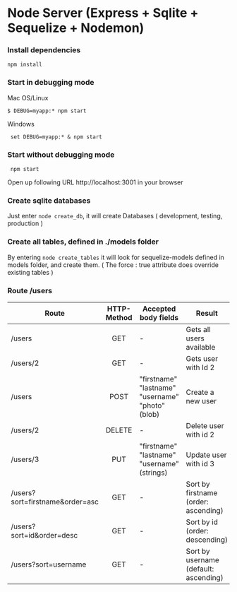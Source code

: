 
# Node Server (Express + Sqlite + Sequelize + Nodemon)

<h3> Install dependencies </h3>

``` npm install ``` 

<h3>Start in debugging mode</h3>

  Mac OS/Linux 

  ``` $ DEBUG=myapp:* npm start ```

  Windows 

  ``` set DEBUG=myapp:* & npm start``` 


<h3>Start without debugging mode</h3>

  ``` npm start``` 


Open up following URL http://localhost:3001 in your browser


<h3> Create sqlite databases </h3>

Just enter ```node create_db```, it will create Databases ( development, testing, production )

<h3> Create all tables, defined in ./models folder </h3>

By entering ```node create_tables``` it will look for sequelize-models defined in models folder, and create them. 
( The force : true attribute does override existing tables ) 

<h3> Route /users </h3>

| Route        | HTTP-Method | Accepted body fields | Result |
| ------------- |:-------------:| -----| ------------- |
| /users      | GET | - |Gets all users available |
| /users/2      | GET | -  |  Gets user with Id 2   |
| /users |      POST      | "firstname" "lastname" "username" "photo" (blob) | Create a new user
| /users/2 |      DELETE      |  -  | Delete user with id 2
| /users/3 |      PUT      |   "firstname" "lastname" "username" (strings)  | Update user with id 3
| /users?sort=firstname&order=asc |      GET      |  -  | Sort by firstname (order: ascending) 
| /users?sort=id&order=desc |      GET      |  -  | Sort by id (order: descending) 
| /users?sort=username |      GET      |  -  | Sort by username (default: ascending) 

